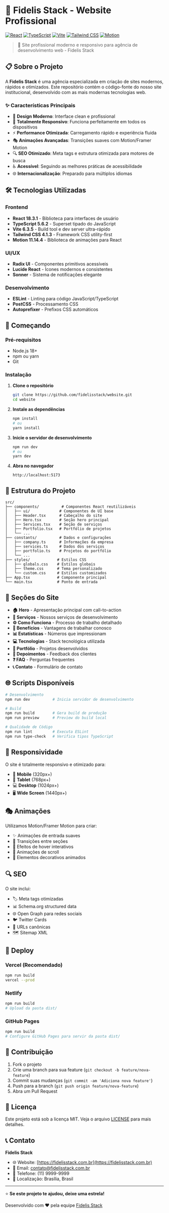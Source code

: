 
# 🚀 Fidelis Stack - Website Profissional

[![React](https://img.shields.io/badge/React-18.3.1-blue.svg)](https://reactjs.org/)
[![TypeScript](https://img.shields.io/badge/TypeScript-5.6.2-blue.svg)](https://www.typescriptlang.org/)
[![Vite](https://img.shields.io/badge/Vite-6.3.5-646CFF.svg)](https://vitejs.dev/)
[![Tailwind CSS](https://img.shields.io/badge/Tailwind%20CSS-4.1.3-38B2AC.svg)](https://tailwindcss.com/)
[![Motion](https://img.shields.io/badge/Motion-11.14.4-FF0080.svg)](https://motion.dev/)

> 💼 Site profissional moderno e responsivo para agência de desenvolvimento web - Fidelis Stack

## 📋 Sobre o Projeto

A **Fidelis Stack** é uma agência especializada em criação de sites modernos, rápidos e otimizados. Este repositório contém o código-fonte do nosso site institucional, desenvolvido com as mais modernas tecnologias web.

### ✨ Características Principais

- 🎨 **Design Moderno**: Interface clean e profissional
- 📱 **Totalmente Responsivo**: Funciona perfeitamente em todos os dispositivos
- ⚡ **Performance Otimizada**: Carregamento rápido e experiência fluida
- 🎭 **Animações Avançadas**: Transições suaves com Motion/Framer Motion
- 🔍 **SEO Otimizado**: Meta tags e estrutura otimizada para motores de busca
- ♿ **Acessível**: Seguindo as melhores práticas de acessibilidade
- 🌐 **Internacionalização**: Preparado para múltiplos idiomas

## 🛠️ Tecnologias Utilizadas

### Frontend
- **React 18.3.1** - Biblioteca para interfaces de usuário
- **TypeScript 5.6.2** - Superset tipado do JavaScript
- **Vite 6.3.5** - Build tool e dev server ultra-rápido
- **Tailwind CSS 4.1.3** - Framework CSS utility-first
- **Motion 11.14.4** - Biblioteca de animações para React

### UI/UX
- **Radix UI** - Componentes primitivos acessíveis
- **Lucide React** - Ícones modernos e consistentes
- **Sonner** - Sistema de notificações elegante

### Desenvolvimento
- **ESLint** - Linting para código JavaScript/TypeScript
- **PostCSS** - Processamento CSS
- **Autoprefixer** - Prefixos CSS automáticos

## 🚀 Começando

### Pré-requisitos

- Node.js 18+ 
- npm ou yarn
- Git

### Instalação

1. **Clone o repositório**
   ```bash
   git clone https://github.com/fidelisstack/website.git
   cd website
   ```

2. **Instale as dependências**
   ```bash
   npm install
   # ou
   yarn install
   ```

3. **Inicie o servidor de desenvolvimento**
   ```bash
   npm run dev
   # ou
   yarn dev
   ```

4. **Abra no navegador**
   ```
   http://localhost:5173
   ```

## 📂 Estrutura do Projeto

```
src/
├── components/          # Componentes React reutilizáveis
│   ├── ui/             # Componentes de UI base
│   ├── Header.tsx      # Cabeçalho do site
│   ├── Hero.tsx        # Seção hero principal
│   ├── Services.tsx    # Seção de serviços
│   ├── Portfolio.tsx   # Portfólio de projetos
│   └── ...
├── constants/          # Dados e configurações
│   ├── company.ts      # Informações da empresa
│   ├── services.ts     # Dados dos serviços
│   ├── portfolio.ts    # Projetos do portfólio
│   └── ...
├── styles/            # Estilos CSS
│   ├── globals.css    # Estilos globais
│   ├── theme.css      # Tema personalizado
│   └── custom.css     # Estilos customizados
├── App.tsx            # Componente principal
└── main.tsx           # Ponto de entrada
```

## 🎨 Seções do Site

- **🏠 Hero** - Apresentação principal com call-to-action
- **💼 Serviços** - Nossos serviços de desenvolvimento
- **⚙️ Como Funciona** - Processo de trabalho detalhado
- **🎯 Benefícios** - Vantagens de trabalhar conosco
- **📊 Estatísticas** - Números que impressionam
- **💻 Tecnologias** - Stack tecnológica utilizada
- **🎨 Portfólio** - Projetos desenvolvidos
- **💬 Depoimentos** - Feedback dos clientes
- **❓ FAQ** - Perguntas frequentes
- **📞 Contato** - Formulário de contato

## 🌐 Scripts Disponíveis

```bash
# Desenvolvimento
npm run dev          # Inicia servidor de desenvolvimento

# Build
npm run build        # Gera build de produção
npm run preview      # Preview do build local

# Qualidade de Código
npm run lint         # Executa ESLint
npm run type-check   # Verifica tipos TypeScript
```

## 📱 Responsividade

O site é totalmente responsivo e otimizado para:

- 📱 **Mobile** (320px+)
- 📱 **Tablet** (768px+)
- 💻 **Desktop** (1024px+)
- 🖥️ **Wide Screen** (1440px+)

## 🎭 Animações

Utilizamos Motion/Framer Motion para criar:

- ✨ Animações de entrada suaves
- 🔄 Transições entre seções
- 🎯 Efeitos de hover interativos
- 📜 Animações de scroll
- 🎨 Elementos decorativos animados

## 🔍 SEO

O site inclui:

- 🏷️ Meta tags otimizadas
- 📊 Schema.org structured data
- 🌐 Open Graph para redes sociais
- 🐦 Twitter Cards
- 🔗 URLs canônicas
- 🗺️ Sitemap XML

## 🚀 Deploy

### Vercel (Recomendado)
```bash
npm run build
vercel --prod
```

### Netlify
```bash
npm run build
# Upload da pasta dist/
```

### GitHub Pages
```bash
npm run build
# Configure GitHub Pages para servir da pasta dist/
```

## 🤝 Contribuição

1. Fork o projeto
2. Crie uma branch para sua feature (`git checkout -b feature/nova-feature`)
3. Commit suas mudanças (`git commit -am 'Adiciona nova feature'`)
4. Push para a branch (`git push origin feature/nova-feature`)
5. Abra um Pull Request

## 📄 Licença

Este projeto está sob a licença MIT. Veja o arquivo [LICENSE](LICENSE) para mais detalhes.

## 📞 Contato

**Fidelis Stack**
- 🌐 Website: [https://fidelisstack.com.br](https://fidelisstack.com.br)
- 📧 Email: contato@fidelisstack.com.br
- 📱 Telefone: (11) 9999-9999
- 📍 Localização: Brasília, Brasil

---

⭐ **Se este projeto te ajudou, deixe uma estrela!**

Desenvolvido com ❤️ pela equipe [Fidelis Stack](https://fidelisstack.com.br)